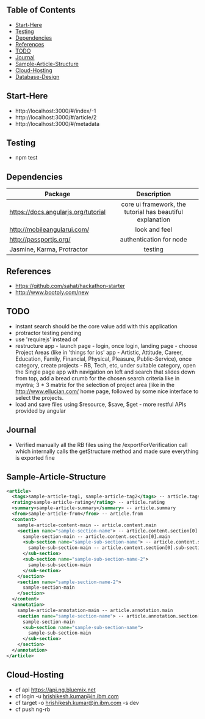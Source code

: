 Table of Contents
-----------------

- [Start-Here](#start-here)
- [Testing](#testing)
- [Dependencies](#dependencies)
- [References](#references)
- [TODO](#todo)
- [Journal](#journal)
- [Sample-Article-Structure](#sample-article-structure)
- [Cloud-Hosting](#cloud-hosting)
- [Database-Design](README_files/database_design.md)

Start-Here
----------

- http://localhost:3000/#/index/-1
- http://localhost:3000/#/article/2
- http://localhost:3000/#/metadata

Testing
----------

- npm test

Dependencies
------------

| Package | Description |
| ------------------------------- |:-------------:|
| https://docs.angularjs.org/tutorial | core ui framework, the tutorial has beautiful explanation |
| http://mobileangularui.com/ | look and feel |
| http://passportjs.org/ | authentication for node |
| Jasmine, Karma, Protractor | testing |

References
----------

- https://github.com/sahat/hackathon-starter
- http://www.bootply.com/new

TODO
----

- instant search should be the core value add with this application
- protractor testing pending
- use 'requirejs' instead of <script src="js/utils.js"></script>
- restructure app - launch page - login, once login, landing page - choose Project Areas (like in 'things for ios' app - Artistic, Attitude, Career, Education, Family, Financial, Physical, Pleasure, Public-Service), once category, create projects - RB, Tech, etc, under suitable category, open the Single page app with navigation on left and search that slides down from top, add a bread crumb for the chosen search criteria like in myntra; 3 * 3 matrix for the selection of project area (like in the http://www.ellucian.com/ home page, followed by some nice interface to select the projects.
- load and save files using $resource, $save, $get - more restful APIs provided by angular

Journal
-------

- Verified manually all the RB files using the /exportForVerification call which internally calls the getStructure method and made sure everything is exported fine

Sample-Article-Structure
------------------------

```xml
<article>
  <tags>sample-article-tag1, sample-article-tag2</tags> -- article.tags
  <rating>sample-article-rating</rating> -- article.rating
  <summary>sample-article-summary</summary> -- article.summary
  <from>sample-article-from</from> -- article.from
  <content>
    sample-article-content-main -- article.content.main
    <section name="sample-section-name"> -- article.content.section[0].name
      sample-section-main -- article.content.section[0].main
      <sub-section name="sample-sub-section-name"> -- article.content.section[0].sub-section[0].name
        sample-sub-section-main -- article.content.section[0].sub-section[0].main
      </sub-section>
      <sub-section name="sample-sub-section-name-2">
        sample-sub-section-main
      </sub-section>
    </section>
    <section name="sample-section-name-2">
      sample-section-main
    </section>
  </content>
  <annotation>
    sample-article-annotation-main -- article.annotation.main
    <section name="sample-section-name"> -- article.annotation.section[0].name
      sample-section-main
      <sub-section name="sample-sub-section-name">
        sample-sub-section-main
      </sub-section>
    </section>
  </annotation>
</article> 
```

Cloud-Hosting
-------------

- cf api https://api.ng.bluemix.net
- cf login -u hrishikesh.kumar@in.ibm.com
- cf target -o hrishikesh.kumar@in.ibm.com -s dev
- cf push ng-rb
